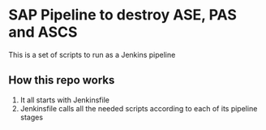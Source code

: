 # SAP Pipeline to destroy ASE, PAS and ASCS

This is a set of scripts to run as a Jenkins pipeline
## How this repo works

1. It all starts with Jenkinsfile
2. Jenkinsfile calls all the needed scripts according to each of its pipeline stages